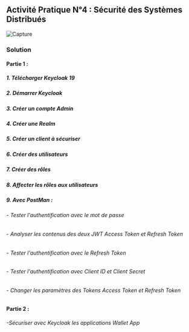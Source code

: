 ## Activité Pratique N°4 :  Sécurité des Systèmes Distribués


![Capture](https://github.com/hassanouado/ENSET_S5_Distributed-Systems/assets/95369534/1986ea23-f869-44aa-941c-e9a969691c73)

### Solution
#### Partie 1 : 
##### 1. Télécharger Keycloak 19
##### 2. Démarrer Keycloak
##### 3. Créer un compte Admin
##### 4. Créer une Realm
##### 5. Créer un client à sécuriser
##### 6. Créer des utilisateurs
##### 7. Créer des rôles
##### 8. Affecter les rôles aux utilisateurs
##### 9. Avec PostMan :
   ###### - Tester l'authentification avec le mot de passe
   ###### - Analyser les contenus des deux JWT Access Token et Refresh Token
   ###### - Tester l'authentification avec le Refresh Token
   ###### - Tester l'authentification avec Client ID et Client Secret
   ###### - Changer les paramètres des Tokens Access Token et Refresh Token

#### Partie  2 :
  ###### -Sécuriser avec Keycloak les applications Wallet App
